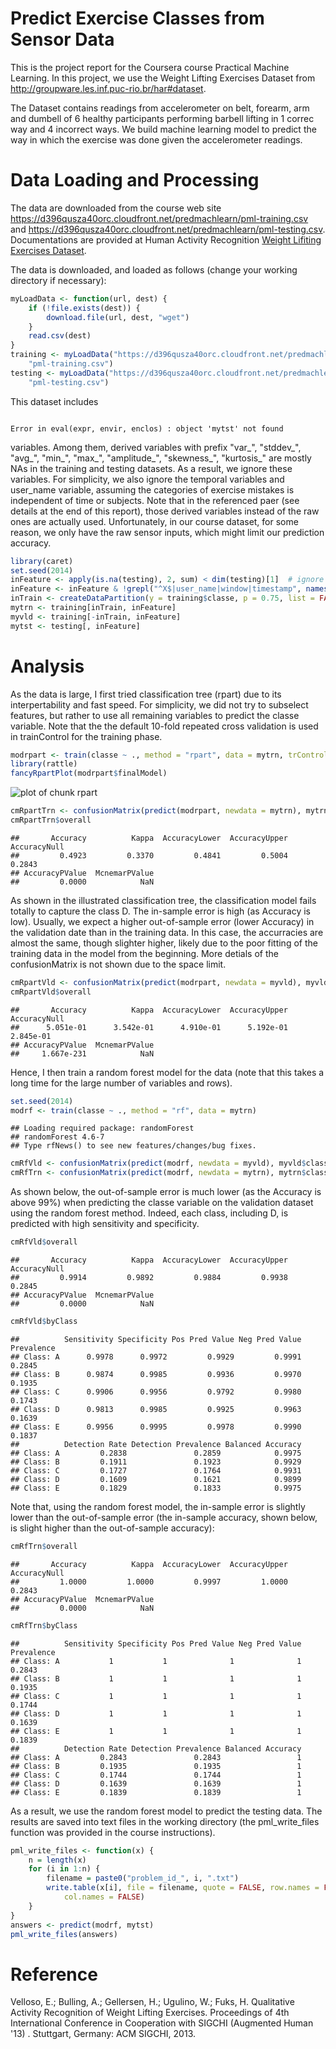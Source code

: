 Predict Exercise Classes from Sensor Data
======================================================
This is the project report for the Coursera course Practical Machine Learning.
In this project, we use the Weight Lifting Exercises Dataset from http://groupware.les.inf.puc-rio.br/har#dataset.

The Dataset contains readings from accelerometer on belt, forearm, arm and dumbell of 6 healthy participants performing barbell lifting in 1 correc way and 4 incorrect ways. We build machine learning model to predict the way in which the exercise was done given the accelerometer readings. 

# Data Loading and Processing
The data are downloaded from the course web site https://d396qusza40orc.cloudfront.net/predmachlearn/pml-training.csv and 
https://d396qusza40orc.cloudfront.net/predmachlearn/pml-testing.csv. Documentations are provided at Human Activity Recognition [Weight Lifiting Exercises Dataset](http://groupware.les.inf.puc-rio.br/har#dataset). 

The data is downloaded, and loaded as follows (change your working directory if necessary):


```r
myLoadData <- function(url, dest) {
    if (!file.exists(dest)) {
        download.file(url, dest, "wget")
    }
    read.csv(dest)
}
training <- myLoadData("https://d396qusza40orc.cloudfront.net/predmachlearn/pml-training.csv", 
    "pml-training.csv")
testing <- myLoadData("https://d396qusza40orc.cloudfront.net/predmachlearn/pml-testing.csv", 
    "pml-testing.csv")
```


This dataset includes 

```

Error in eval(expr, envir, enclos) : object 'mytst' not found

```

 variables. Among them, derived variables with prefix "var_", "stddev_", "avg_", "min_", "max_", "amplitude_", "skewness_", "kurtosis_" are mostly NAs in the training and testing datasets. As a result, we ignore these variables. For simplicity, we also ignore the temporal variables and user_name variable, assuming the categories of exercise mistakes is independent of time or subjects. Note that in the referenced paer (see details at the end of this report), those derived variables instead of the raw ones are actually used. Unfortunately, in our course dataset, for some reason, we only have the raw sensor inputs, which might limit our prediction accuracy.

<!--
We still have lots of variables, and would like to reduce them using feature selection


```r
# library(caret) set.seed(2014) inFeature <- apply(is.na(testing), 2, sum) <
# dim(testing)[1] # ignore NA only columns inFeature <- inFeature &
# !grepl('^X$|user_name|window|timestamp', names(testing)) inSelection <-
# createDataPartition(y=training$classe, p=0.1, list=FALSE) mysel <-
# training[inSelection, inFeature] x <- mysel[,-53] y <- mysel[,53] myrfe <-
# rfe(x, y, rfeControl=control)
```

-->


```r
library(caret)
set.seed(2014)
inFeature <- apply(is.na(testing), 2, sum) < dim(testing)[1]  # ignore NA only columns
inFeature <- inFeature & !grepl("^X$|user_name|window|timestamp", names(testing))
inTrain <- createDataPartition(y = training$classe, p = 0.75, list = FALSE)
mytrn <- training[inTrain, inFeature]
myvld <- training[-inTrain, inFeature]
mytst <- testing[, inFeature]
```


# Analysis
As the data is large, I first tried classification tree (rpart) due to its interpertability and fast speed. For simplicity, we did not try to subselect features, but rather to use all remaining variables to predict the classe variable. Note that the the default 10-fold repeated cross validation is used in trainControl for the training phase. 


```r
modrpart <- train(classe ~ ., method = "rpart", data = mytrn, trControl = trainControl(method = "repeatedcv"))
library(rattle)
fancyRpartPlot(modrpart$finalModel)
```

![plot of chunk rpart](figure/rpart.png) 

```r
cmRpartTrn <- confusionMatrix(predict(modrpart, newdata = mytrn), mytrn$classe)
cmRpartTrn$overall
```

```
##       Accuracy          Kappa  AccuracyLower  AccuracyUpper   AccuracyNull 
##         0.4923         0.3370         0.4841         0.5004         0.2843 
## AccuracyPValue  McnemarPValue 
##         0.0000            NaN
```

As shown in the illustrated classification tree, the classification model fails totally to capture the class D. The in-sample error is high (as Accuracy is low). Usually, we expect a higher out-of-sample error (lower Accuracy) in the validation date than in the training data. In this case, the accurracies are almost the same, though slighter higher, likely due to the poor fitting of the training data in the model from the beginning. More detials of the confusionMatrix is not shown due to the space limit.



```r
cmRpartVld <- confusionMatrix(predict(modrpart, newdata = myvld), myvld$classe)
cmRpartVld$overall
```

```
##       Accuracy          Kappa  AccuracyLower  AccuracyUpper   AccuracyNull 
##      5.051e-01      3.542e-01      4.910e-01      5.192e-01      2.845e-01 
## AccuracyPValue  McnemarPValue 
##     1.667e-231            NaN
```


Hence, I then train a random forest model for the data (note that this takes a long time for the large number of variables and rows).


```r
set.seed(2014)
modrf <- train(classe ~ ., method = "rf", data = mytrn)
```

```
## Loading required package: randomForest
## randomForest 4.6-7
## Type rfNews() to see new features/changes/bug fixes.
```

```r
cmRfVld <- confusionMatrix(predict(modrf, newdata = myvld), myvld$classe)
cmRfTrn <- confusionMatrix(predict(modrf, newdata = mytrn), mytrn$classe)
```


As shown below, the out-of-sample error is much lower (as the Accuracy is above 99%) when predicting the classe variable on the validation dataset using the random forest method. Indeed, each class, including D, is predicted with high sensitivity and specificity.


```r
cmRfVld$overall
```

```
##       Accuracy          Kappa  AccuracyLower  AccuracyUpper   AccuracyNull 
##         0.9914         0.9892         0.9884         0.9938         0.2845 
## AccuracyPValue  McnemarPValue 
##         0.0000            NaN
```

```r
cmRfVld$byClass
```

```
##          Sensitivity Specificity Pos Pred Value Neg Pred Value Prevalence
## Class: A      0.9978      0.9972         0.9929         0.9991     0.2845
## Class: B      0.9874      0.9985         0.9936         0.9970     0.1935
## Class: C      0.9906      0.9956         0.9792         0.9980     0.1743
## Class: D      0.9813      0.9985         0.9925         0.9963     0.1639
## Class: E      0.9956      0.9995         0.9978         0.9990     0.1837
##          Detection Rate Detection Prevalence Balanced Accuracy
## Class: A         0.2838               0.2859            0.9975
## Class: B         0.1911               0.1923            0.9929
## Class: C         0.1727               0.1764            0.9931
## Class: D         0.1609               0.1621            0.9899
## Class: E         0.1829               0.1833            0.9975
```


Note that, using the random forest model, the in-sample error is slightly lower than the out-of-sample error (the in-sample accuracy, shown below, is slight higher than the out-of-sample accuracy):

```r
cmRfTrn$overall
```

```
##       Accuracy          Kappa  AccuracyLower  AccuracyUpper   AccuracyNull 
##         1.0000         1.0000         0.9997         1.0000         0.2843 
## AccuracyPValue  McnemarPValue 
##         0.0000            NaN
```

```r
cmRfTrn$byClass
```

```
##          Sensitivity Specificity Pos Pred Value Neg Pred Value Prevalence
## Class: A           1           1              1              1     0.2843
## Class: B           1           1              1              1     0.1935
## Class: C           1           1              1              1     0.1744
## Class: D           1           1              1              1     0.1639
## Class: E           1           1              1              1     0.1839
##          Detection Rate Detection Prevalence Balanced Accuracy
## Class: A         0.2843               0.2843                 1
## Class: B         0.1935               0.1935                 1
## Class: C         0.1744               0.1744                 1
## Class: D         0.1639               0.1639                 1
## Class: E         0.1839               0.1839                 1
```


As a result, we use the random forest model to predict the testing data. The results are saved into text files in the working directory (the pml_write_files function was provided in the course instructions).


```r
pml_write_files <- function(x) {
    n = length(x)
    for (i in 1:n) {
        filename = paste0("problem_id_", i, ".txt")
        write.table(x[i], file = filename, quote = FALSE, row.names = FALSE, 
            col.names = FALSE)
    }
}
answers <- predict(modrf, mytst)
pml_write_files(answers)
```


# Reference
Velloso, E.; Bulling, A.; Gellersen, H.; Ugulino, W.; Fuks, H. Qualitative Activity Recognition of Weight Lifting Exercises. Proceedings of 4th International Conference in Cooperation with SIGCHI (Augmented Human '13) . Stuttgart, Germany: ACM SIGCHI, 2013.

